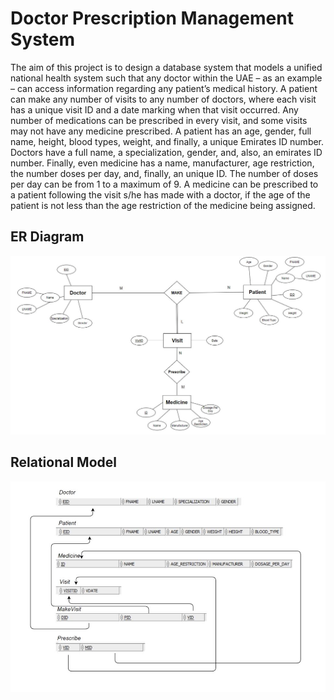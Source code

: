 # Doctor Prescription Management System

The aim of this project is to design a database system that models a unified national health system such that any doctor within the UAE – as an example – can access information regarding any patient’s medical history. A patient can make any number of visits to any number of doctors, where each visit has a unique visit ID and a date marking when that visit occurred. Any number of medications can be prescribed in every visit, and some visits may not have any medicine prescribed. A patient has an age, gender, full name, height, blood types, weight, and finally, a unique Emirates ID number. Doctors have a full name, a specialization, gender, and, also, an emirates ID number. Finally, even medicine has a name, manufacturer, age restriction, the number doses per day, and, finally, an unique ID. The number of doses per day can be from 1 to a maximum of 9. A medicine can be prescribed to a patient following the visit s/he has made with a doctor, if the age of the patient is not less than the age restriction of the medicine being assigned.

## ER Diagram

<img src="https://github.com/Taslim-M/DoctorPrescriptionManagementSystem/blob/master/src/jdbcgui/ER_Diagram.JPG" />

## Relational Model

<img src="https://github.com/Taslim-M/DoctorPrescriptionManagementSystem/blob/master/src/jdbcgui/logical_relations.JPG" />
